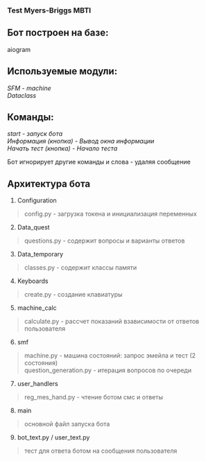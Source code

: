 ### Test Myers-Briggs MBTI

## Бот построен на базе:
aiogram

## Используемые модули:
*SFM - machine*  
*Dataclass*

## Команды:
*start - запуск бота*  
*Информация (кнопка) - Вывод окна информации*  
*Начать тест (кнопка) - Начало теста*  

Бот игнорирует другие команды и слова - удаляя сообщение

## Архитектура бота  
1. Configuration
> config.py - загрузка токена и инициализация переменных

2. Data_quest
> questions.py - содержит вопросы и варианты ответов

3. Data_temporary
> classes.py - содержит классы памяти

4. Keyboards
> create.py - создание клавиатуры

5. machine_calc
> calculate.py - рассчет показаний взависимости от ответов пользователя

6. smf
> machine.py - машина состояний: запрос эмейла и тест (2 состояния)  
question_generation.py - итерация вопросов по очереди

7. user_handlers
> reg_mes_hand.py - чтение ботом смс и ответы

8. main
> основной файл запуска бота

9. bot_text.py / user_text.py
> тест для ответа ботом на сообщения пользователя
